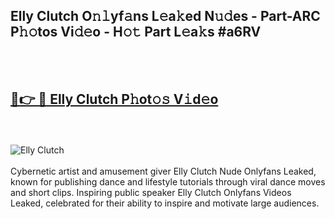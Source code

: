 <h2>Elly Clutch O𝚗𝚕yf𝚊ns L𝚎a𝚔ed N𝚞𝚍es - Part-ARC P𝚑𝚘tos Vi𝚍𝚎o - H𝚘𝚝 Part L𝚎a𝚔s #a6RV</h2>
<br>
<br>
<h2><a href="https://sinosizo.online/live/video.php?q=elly-clutch">🔗👉 🔴 Elly Clutch P𝚑ot𝚘𝚜 V𝚒d𝚎o</a></h2>
<br>
<br>
<a href="https://sinosizo.online/live/video.php?q=elly-clutch" rel="nofollow" data-target="animated-image.originalLink"><img src="https://i.imgur.com/0qMVB7G.gif" alt="Elly Clutch" style="max-width: 100%; display: inline-block;" data-target="animated-image.originalImage"></a>
</div>
<br>
<br>
Cybernetic artist and amusement giver Elly Clutch Nude Onlyfans Leaked, known for publishing dance and lifestyle tutorials through viral dance moves and short clips. Inspiring public speaker Elly Clutch Onlyfans Videos Leaked, celebrated for their ability to inspire and motivate large audiences.  
<br>